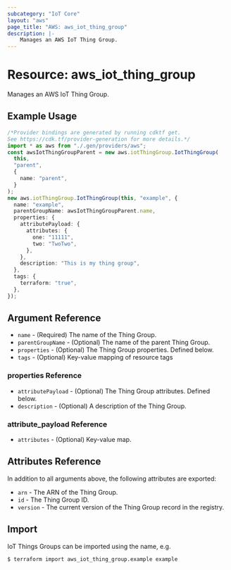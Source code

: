 ```yaml
---
subcategory: "IoT Core"
layout: "aws"
page_title: "AWS: aws_iot_thing_group"
description: |-
    Manages an AWS IoT Thing Group.
---
```


# Resource: aws\_iot\_thing\_group

Manages an AWS IoT Thing Group.

## Example Usage

```typescript
/*Provider bindings are generated by running cdktf get.
See https://cdk.tf/provider-generation for more details.*/
import * as aws from "./.gen/providers/aws";
const awsIotThingGroupParent = new aws.iotThingGroup.IotThingGroup(
  this,
  "parent",
  {
    name: "parent",
  }
);
new aws.iotThingGroup.IotThingGroup(this, "example", {
  name: "example",
  parentGroupName: awsIotThingGroupParent.name,
  properties: {
    attributePayload: {
      attributes: {
        one: "11111",
        two: "TwoTwo",
      },
    },
    description: "This is my thing group",
  },
  tags: {
    terraform: "true",
  },
});

```

## Argument Reference

* `name` - (Required) The name of the Thing Group.
* `parentGroupName` - (Optional) The name of the parent Thing Group.
* `properties` - (Optional) The Thing Group properties. Defined below.
* `tags` - (Optional) Key-value mapping of resource tags

### properties Reference

* `attributePayload` - (Optional) The Thing Group attributes. Defined below.
* `description` - (Optional) A description of the Thing Group.

### attribute\_payload Reference

* `attributes` - (Optional) Key-value map.

## Attributes Reference

In addition to all arguments above, the following attributes are exported:

* `arn` - The ARN of the Thing Group.
* `id` - The Thing Group ID.
* `version` - The current version of the Thing Group record in the registry.

## Import

IoT Things Groups can be imported using the name, e.g.

```console
$ terraform import aws_iot_thing_group.example example
```
